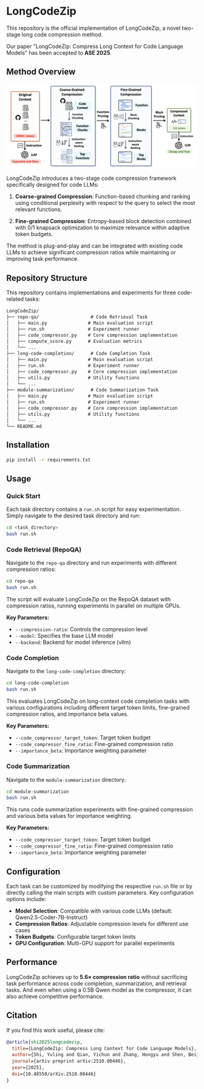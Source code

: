 # LongCodeZip

This repository is the official implementation of LongCodeZip, a novel two-stage long code compression method.

Our paper "LongCodeZip: Compress Long Context for Code Language Models" has been accepted to **ASE 2025**.

## Method Overview

![Overview](assets/overview.png)

LongCodeZip introduces a two-stage code compression framework specifically designed for code LLMs:

1. **Coarse-grained Compression**: Function-based chunking and ranking using conditional perplexity with respect to the query to select the most relevant functions.

2. **Fine-grained Compression**: Entropy-based block detection combined with 0/1 knapsack optimization to maximize relevance within adaptive token budgets.

The method is plug-and-play and can be integrated with existing code LLMs to achieve significant compression ratios while maintaining or improving task performance.

## Repository Structure

This repository contains implementations and experiments for three code-related tasks:

```
LongCodeZip/
├── repo-qa/                   # Code Retrieval Task
│   ├── main.py               # Main evaluation script
│   ├── run.sh                # Experiment runner
│   ├── code_compressor.py    # Core compression implementation
│   ├── compute_score.py      # Evaluation metrics
│   └── ...
├── long-code-completion/      # Code Completion Task
│   ├── main.py               # Main evaluation script
│   ├── run.sh                # Experiment runner
│   ├── code_compressor.py    # Core compression implementation
│   ├── utils.py              # Utility functions
│   └── ...
├── module-summarization/      # Code Summarization Task
│   ├── main.py               # Main evaluation script
│   ├── run.sh                # Experiment runner
│   ├── code_compressor.py    # Core compression implementation
│   ├── utils.py              # Utility functions
│   └── ...
└── README.md
```

## Installation

```bash
pip install -r requirements.txt
```

## Usage

### Quick Start

Each task directory contains a `run.sh` script for easy experimentation. Simply navigate to the desired task directory and run:

```bash
cd <task_directory>
bash run.sh
```

### Code Retrieval (RepoQA)

Navigate to the `repo-qa` directory and run experiments with different compression ratios:

```bash
cd repo-qa
bash run.sh
```

The script will evaluate LongCodeZip on the RepoQA dataset with compression ratios, running experiments in parallel on multiple GPUs.

**Key Parameters:**
- `--compression-ratio`: Controls the compression level
- `--model`: Specifies the base LLM model
- `--backend`: Backend for model inference (vllm)

### Code Completion

Navigate to the `long-code-completion` directory:

```bash
cd long-code-completion
bash run.sh
```

This evaluates LongCodeZip on long-context code completion tasks with various configurations including different target token limits, fine-grained compression ratios, and importance beta values.

**Key Parameters:**
- `--code_compressor_target_token`: Target token budget
- `--code_compressor_fine_ratio`: Fine-grained compression ratio
- `--importance_beta`: Importance weighting parameter

### Code Summarization

Navigate to the `module-summarization` directory:

```bash
cd module-summarization
bash run.sh
```

This runs code summarization experiments with fine-grained compression and various beta values for importance weighting.

**Key Parameters:**
- `--code_compressor_target_token`: Target token budget
- `--code_compressor_fine_ratio`: Fine-grained compression ratio
- `--importance_beta`: Importance weighting parameter

## Configuration

Each task can be customized by modifying the respective `run.sh` file or by directly calling the main scripts with custom parameters. Key configuration options include:

- **Model Selection**: Compatible with various code LLMs (default: Qwen2.5-Coder-7B-Instruct)
- **Compression Ratios**: Adjustable compression levels for different use cases
- **Token Budgets**: Configurable target token limits
- **GPU Configuration**: Multi-GPU support for parallel experiments

## Performance

LongCodeZip achieves up to **5.6× compression ratio** without sacrificing task performance across code completion, summarization, and retrieval tasks. And even when using a 0.5B Qwen model as the compressor, it can also achieve competitive performance.

## Citation

If you find this work useful, please cite:

```bibtex
@article{shi2025longcodezip,
  title={LongCodeZip: Compress Long Context for Code Language Models},
  author={Shi, Yuling and Qian, Yichun and Zhang, Hongyu and Shen, Beijun and Gu, Xiaodong},
  journal={arXiv preprint arXiv:2510.00446},
  year={2025},
  doi={10.48550/arXiv.2510.00446}
}
```